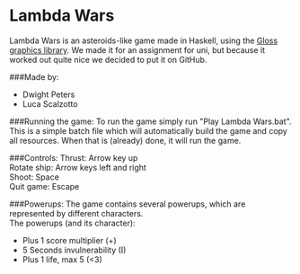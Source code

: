Lambda Wars
=============

Lambda Wars is an asteroids-like game made in Haskell, using the [Gloss graphics library](http://gloss.ouroborus.net/).
We made it for an assignment for uni, but because it worked out quite nice we decided to put it on GitHub.

###Made by:
- Dwight Peters
- Luca Scalzotto

###Running the game:
To run the game simply run "Play Lambda Wars.bat".
This is a simple batch file which will automatically build the game and copy all resources.
When that is (already) done, it will run the game.

###Controls:
Thrust: Arrow key up  
Rotate ship: Arrow keys left and right  
Shoot: Space  
Quit game: Escape

###Powerups:
The game contains several powerups, which are represented by different characters.  
The powerups (and its character):
- Plus 1 score multiplier (+)
- 5 Seconds invulnerability (I)
- Plus 1 life, max 5 (<3)

